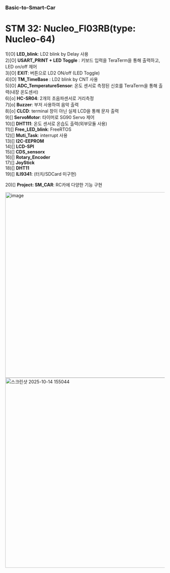 ### Basic-to-Smart-Car

# STM 32: Nucleo_Fl03RB(type: Nucleo-64)

1)[O] **LED_blink**: LD2 blink by Delay 사용<br>
2)[O] **USART_PRINT + LED Toggle** : 키보드 입력을 TeraTerm을 통해 출력하고, LED on/off 제어<br>
3)[O] **EXIT**: 버튼으로 LD2 ON/off (LED Toggle)<br>
4)[O] **TM_TimeBase** : LD2 blink by CNT 사용<br>
5)[O] **ADC_TemperatureSensor**: 온도 센서로 측정된 신호를 TeraTerm을 통해 출력(내장 온도센서)<br>
6)[o] **HC-SR04**: 2개의 초음파센서로 거리측정<br>
7)[o] **Buzzer**: 부저 사용하여 음악 출력<br>
8)[o] **CLCD**: terminal 창이 아닌 실제 LCD을 통해 문자 출력<br>
9)[] **ServoMotor**: 타이머로 SG90 Servo 제어<br>
10)[] **DHT111**: 온도 센서로 온습도 출력(외부모듈 사용)<br>
11)[] **Free_LED_blink**: FreeRTOS<br>
12)[] **Muti_Task**:  interrupt 사용<br>
13)[] **I2C-EEPROM**<br>
14)[] **LCD-SPI**<br>
15)[] **CDS_sensorx**<br>
16)[] **Rotary_Encoder**<br>
17)[] **JoyStick**<br>
18)[] **DHT11**<br>
19)[] **ILI9341**: (터치/SDCard 미구현)<br>


20)[] **Project: SM_CAR**: RC카에 다양한 기능 구현<br>


<img width="644" height="586" alt="image" src="https://github.com/user-attachments/assets/a9653899-7a52-4817-a853-589276252441" />
<img width="952" height="600" alt="스크린샷 2025-10-14 155044" src="https://github.com/user-attachments/assets/bd79cc96-a182-49e0-b34c-98842200b0b6" />


     
     
